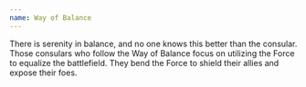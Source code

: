 ```yaml
---
name: Way of Balance
---
```

There is serenity in balance, and no one knows this better than the consular. Those consulars who follow the Way of
Balance focus on utilizing the Force to equalize the battlefield. They bend the Force to shield their allies
and expose their foes.
